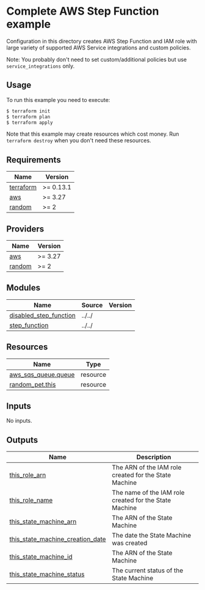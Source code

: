 # Complete AWS Step Function example

Configuration in this directory creates AWS Step Function and IAM role with large variety of supported AWS Service integrations and custom policies.

Note: You probably don't need to set custom/additional policies but use `service_integrations` only.


## Usage

To run this example you need to execute:

```bash
$ terraform init
$ terraform plan
$ terraform apply
```

Note that this example may create resources which cost money. Run `terraform destroy` when you don't need these resources.

<!-- BEGINNING OF PRE-COMMIT-TERRAFORM DOCS HOOK -->
## Requirements

| Name | Version |
|------|---------|
| <a name="requirement_terraform"></a> [terraform](#requirement\_terraform) | >= 0.13.1 |
| <a name="requirement_aws"></a> [aws](#requirement\_aws) | >= 3.27 |
| <a name="requirement_random"></a> [random](#requirement\_random) | >= 2 |

## Providers

| Name | Version |
|------|---------|
| <a name="provider_aws"></a> [aws](#provider\_aws) | >= 3.27 |
| <a name="provider_random"></a> [random](#provider\_random) | >= 2 |

## Modules

| Name | Source | Version |
|------|--------|---------|
| <a name="module_disabled_step_function"></a> [disabled\_step\_function](#module\_disabled\_step\_function) | ../../ |  |
| <a name="module_step_function"></a> [step\_function](#module\_step\_function) | ../../ |  |

## Resources

| Name | Type |
|------|------|
| [aws_sqs_queue.queue](https://registry.terraform.io/providers/hashicorp/aws/latest/docs/resources/sqs_queue) | resource |
| [random_pet.this](https://registry.terraform.io/providers/hashicorp/random/latest/docs/resources/pet) | resource |

## Inputs

No inputs.

## Outputs

| Name | Description |
|------|-------------|
| <a name="output_this_role_arn"></a> [this\_role\_arn](#output\_this\_role\_arn) | The ARN of the IAM role created for the State Machine |
| <a name="output_this_role_name"></a> [this\_role\_name](#output\_this\_role\_name) | The name of the IAM role created for the State Machine |
| <a name="output_this_state_machine_arn"></a> [this\_state\_machine\_arn](#output\_this\_state\_machine\_arn) | The ARN of the State Machine |
| <a name="output_this_state_machine_creation_date"></a> [this\_state\_machine\_creation\_date](#output\_this\_state\_machine\_creation\_date) | The date the State Machine was created |
| <a name="output_this_state_machine_id"></a> [this\_state\_machine\_id](#output\_this\_state\_machine\_id) | The ARN of the State Machine |
| <a name="output_this_state_machine_status"></a> [this\_state\_machine\_status](#output\_this\_state\_machine\_status) | The current status of the State Machine |
<!-- END OF PRE-COMMIT-TERRAFORM DOCS HOOK -->
